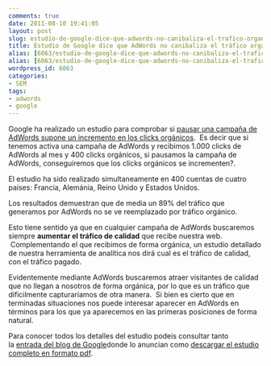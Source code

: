 ```yaml
---
comments: true
date: 2011-08-10 19:41:05
layout: post
slug: estudio-de-google-dice-que-adwords-no-canibaliza-el-trafico-organico
title: Estudio de Google dice que AdWords no canibaliza el tráfico orgánico
alias: [6063/estudio-de-google-dice-que-adwords-no-canibaliza-el-trafico-organico/, 6063/estudio-de-google-dice-que-adwords-no-canibaliza-el-trafico-organico]
alias: [6063/estudio-de-google-dice-que-adwords-no-canibaliza-el-trafico-organico/, 6063/estudio-de-google-dice-que-adwords-no-canibaliza-el-trafico-organico]
wordpress_id: 6063
categories:
- SEM
tags:
- adwords
- google
---
```




Google ha realizado un estudio para comprobar si [pausar una campaña de AdWords supone un incremento en los clicks orgánicos](http://adwords.blogspot.com/2011/08/studies-show-search-ads-drive-89.html).  Es decir que si tenemos activa una campaña de AdWords y recibimos 1.000 clicks de AdWords al mes y 400 clicks orgánicos, si pausamos la campaña de AdWords, conseguiremos que los clicks orgánicos se incrementen?.

El estudio ha sido realizado simultaneamente en 400 cuentas de cuatro países: Francia, Alemánia, Reino Unido y Estados Unidos.

Los resultados demuestran que de media un 89% del tráfico que generamos por AdWords no se ve reemplazado por tráfico orgánico.

Esto tiene sentido ya que en cualquier campaña de AdWords buscaremos siempre **aumentar el tráfico de calidad** que recibe nuestra web.  Complementando el que recibimos de forma orgánica, un estudio detallado de nuestra herramienta de analítica nos dirá cual es el tráfico de calidad, con el tráfico pagado.

Evidentemente mediante AdWords buscaremos atraer visitantes de calidad que no llegan a nosotros de forma orgánica, por lo que es un tráfico que dificilmente capturaríamos de otra manera.  Si bien es cierto que en terminadas situaciones nos puede interesar aparecer en AdWords en términos para los que ya aparecemos en las primeras posiciones de forma natural.

Para conocer todos los detalles del estudio podeis consultar tanto la [entrada del blog de Google](http://adwords.blogspot.com/2011/08/studies-show-search-ads-drive-89.html)donde lo anuncian como [descargar el estudio completo en formato pdf](http://static.googleusercontent.com/external_content/untrusted_dlcp/research.google.com/es//pubs/archive/37161.pdf).


